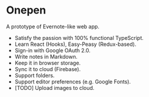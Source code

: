 # Onepen

A prototype of Evernote-like web app.

* Satisfy the passion with 100% functional TypeScript.
* Learn React (Hooks), Easy-Peasy (Redux-based).
* Sign-in with Google OAuth 2.0.
* Write notes in Markdown.
* Keep it in browser storage.
* Sync it to cloud (Firebase).
* Support folders.
* Support editor preferences (e.g. Google Fonts).
* [TODO] Upload images to cloud.

